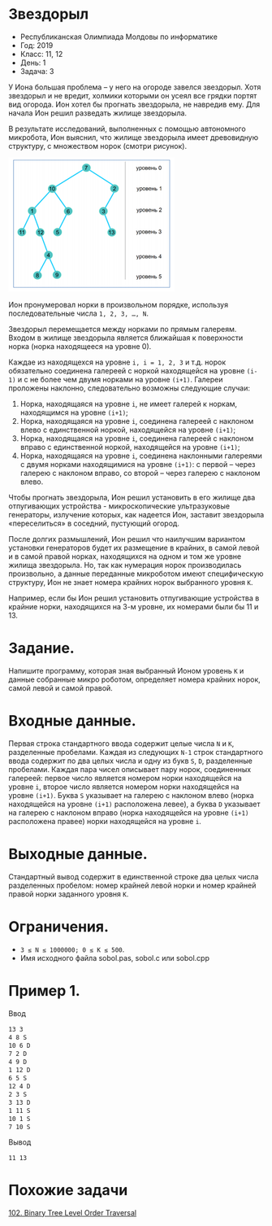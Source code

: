 # Звездорыл
* Республиканская Олимпиада Молдовы по информатике
* Год: 2019
* Класс: 11, 12
* День: 1
* Задача: 3

У Иона большая проблема – у него на огороде завелся звездорыл. Хотя звездорыл и не
вредит, холмики которыми он усеял все грядки портят вид огорода. Ион хотел бы прогнать
звездорыла, не навредив ему. Для начала Ион решил разведать жилище звездорыла.


В результате исследований, выполненных с помощью автономного микробота, Ион
выяснил, что жилище звездорыла имеет древовидную структуру, с множеством норок (смотри
рисунок). 

![img1](img1.png)

Ион пронумеровал норки в произвольном порядке, используя последовательные числа 
`1, 2, 3, …, N`.

Звездорыл перемещается между норками по прямым галереям. Входом в жилище
звездорыла является ближайшая к поверхности норка (норка находящееся на
уровне 0).

Каждае из находящехся на уровне `i, i = 1, 2, 3` и т.д. норок обязательно соединена
галереей с норкой находящейся на уровне `(i-1)` и с не более чем двумя норками на уровне `(i+1)`.
Галереи проложены наклонно, следовательно возможны следующие случаи:
1) Норка, находящаяся на уровне `i`, не имеет галерей к норкам, находящимся на уровне `(i+1)`;
2) Норка, находящаяся на уровне `i`, соединена галереей с наклоном влево с единственной
норкой, находящейся на уровне `(i+1)`;
3) Норка, находящаяся на уровне `i`, соединена галереей с наклоном вправо с единственной
норкой, находящейся на уровне `(i+1)`;
4) Норка, находящаяся на уровне `i`, соединена наклонными галереями с двумя норками
находящимися на уровне `(i+1)`: с первой – через галерею с наклоном вправо, со второй –
через галерею с наклоном влево.

Чтобы прогнать звездорыла, Ион решил установить в его жилище два отпугивающих
устройства - микроскопические ультразуковые генераторы, излучение которых, как надеется
Ион, заставит звездорыла «переселиться» в соседний, пустующий огород.


После долгих размышлений, Ион решил что наилучшим вариантом установки
генераторов будет их размещение в крайних, в самой левой и в самой правой норках,
находящихся на одном и том же уровне жилища звездорыла. Но, так как нумерация норок
производилась произвольно, а данные переданные микроботом имеют специфическую
структуру, Ион не знает номера крайних норок выбранного уровня `K`.

Например, если бы Ион решил установить отпугивающие устройства в крайние норки,
находящихся на 3-м уровне, их номерами были бы 11 и 13.

# Задание. 
Напишите программу, которая зная выбранный Ионом уровень `K` и данные собранные микро роботом, 
определяет номера крайних норок, самой левой и самой правой.

# Входные данные. 
Первая строка стандартного ввода содержит целые числа `N` и `K`,
разделенные пробелами. 
Каждая из следующих `N-1` строк стандартного ввода содержит по два
целых числа и одну из букв `S`, `D`, разделенные пробелами. 
Каждая пара чисел описывает пару норок, соединенных галереей: первое число является номером норки находящейся на уровне
`i`, второе число является номером норки находящейся на уровне `(i+1)`. 
Буква `S` указывает на  галерею с наклоном влево (норка находящейся на уровне `(i+1)` расположена левее), а буква `D`
указывает на галерею с наклоном вправо (норка находящейся на уровне `(i+1)` расположена
правее) норки находящейся на уровне `i`.

# Выходные данные. 
Стандартный вывод содержит в единственной строке два целых числа разделенных пробелом: 
номер крайней левой норки и номер крайней правой норки заданного уровня `K`.

# Ограничения. 
* `3 ≤ N ≤ 1000000; 0 ≤ K ≤ 500`. 
* Имя исходного файла sobol.pas, sobol.c или sobol.cpp

# Пример 1. 
 
Ввод
```
13 3
4 8 S
10 6 D
7 2 D
4 9 D
1 12 D
6 5 S
12 4 D
2 3 S
3 13 D
1 11 S
10 1 S
7 10 S
```

Вывод
```
11 13
```

# Похожие задачи
[102. Binary Tree Level Order Traversal](https://leetcode.com/problems/binary-tree-level-order-traversal/)
